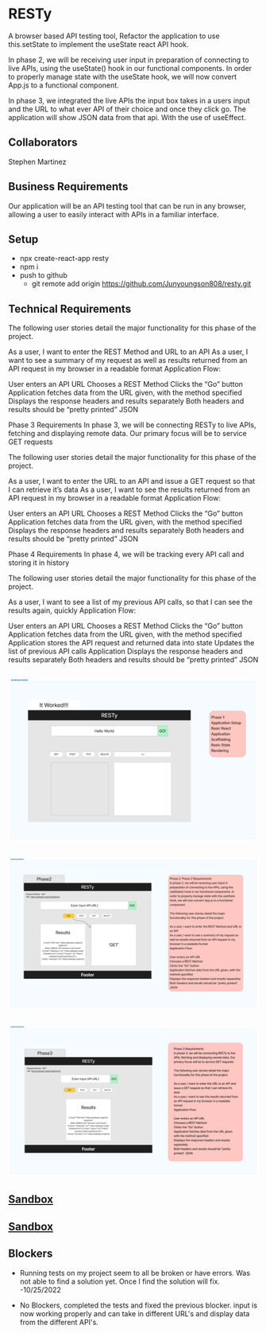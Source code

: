 # RESTy

A browser based API testing tool, Refactor the application to use this.setState to implement the useState react API hook.

In phase 2, we will be receiving user input in preparation of connecting to live APIs, using the useState() hook in our functional components. In order to properly manage state with the useState hook, we will now convert App.js to a functional component.

In phase 3, we integrated the live APIs the input box takes in a users input and the URL to what ever API of their choice and once they click go. The application will show JSON data from that api. With the use of useEffect.

## Collaborators

Stephen Martinez

## Business Requirements

Our application will be an API testing tool that can be run in any browser, allowing a user to easily interact with APIs in a familiar interface.

<!-- To Be filled in by you the student as we iterate thru Module 6 Labs -->

## Setup

- npx create-react-app resty
- npm i  <!-- bring in demo code/src folder -->
- push to github
  - git remote add origin <https://github.com/Junyoungson808/resty.git>

## Technical Requirements

The following user stories detail the major functionality for this phase of the project.

As a user, I want to enter the REST Method and URL to an API
As a user, I want to see a summary of my request as well as results returned from an API request in my browser in a readable format
Application Flow:

User enters an API URL
Chooses a REST Method
Clicks the “Go” button
Application fetches data from the URL given, with the method specified
Displays the response headers and results separately
Both headers and results should be “pretty printed” JSON

Phase 3 Requirements
In phase 3, we will be connecting RESTy to live APIs, fetching and displaying remote data. Our primary focus will be to service GET requests

The following user stories detail the major functionality for this phase of the project.

As a user, I want to enter the URL to an API and issue a GET request so that I can retrieve it’s data
As a user, I want to see the results returned from an API request in my browser in a readable format
Application Flow:

User enters an API URL
Chooses a REST Method
Clicks the “Go” button
Application fetches data from the URL given, with the method specified
Displays the response headers and results separately
Both headers and results should be “pretty printed” JSON

Phase 4 Requirements
In phase 4, we will be tracking every API call and storing it in history

The following user stories detail the major functionality for this phase of the project.

As a user, I want to see a list of my previous API calls, so that I can see the results again, quickly
Application Flow:

User enters an API URL
Chooses a REST Method
Clicks the “Go” button
Application fetches data from the URL given, with the method specified
Application stores the API request and returned data into state
Updates the list of previous API calls
Application Displays the response headers and results separately
Both headers and results should be “pretty printed” JSON

## ![UML](./uml-lab26.png)

## ![UML](./uml-lab27.png)

## ![UML](./uml-lab28.png)

## [Sandbox](https://codesandbox.io/p/github/Junyoungson808/resty/effectHook?file=%2Fpackage-lock.json&workspace=%257B%2522activeFileId%2522%253A%2522cl9ndv63g0002lqeb1ca1abe0%2522%252C%2522openFiles%2522%253A%255B%255D%252C%2522sidebarPanel%2522%253A%2522EXPLORER%2522%252C%2522gitSidebarPanel%2522%253A%2522COMMIT%2522%252C%2522sidekickItems%2522%253A%255B%257B%2522type%2522%253A%2522PREVIEW%2522%252C%2522taskId%2522%253A%2522start%2522%252C%2522port%2522%253A3000%252C%2522key%2522%253A%2522cl9q9t34b00eo356i2z98pts8%2522%252C%2522isMinimized%2522%253Afalse%257D%255D%257D)

## [Sandbox](https://codesandbox.io/p/github/Junyoungson808/resty/phase1.1?file=%2Fpackage-lock.json&selection=%5B%7B%22endColumn%22%3A24%2C%22endLineNumber%22%3A8%2C%22startColumn%22%3A24%2C%22startLineNumber%22%3A8%7D%5D&workspace=%257B%2522activeFileId%2522%253A%2522cl9ndv63g0002lqeb1ca1abe0%2522%252C%2522openFiles%2522%253A%255B%255D%252C%2522sidebarPanel%2522%253A%2522EXPLORER%2522%252C%2522gitSidebarPanel%2522%253A%2522COMMIT%2522%252C%2522sidekickItems%2522%253A%255B%257B%2522type%2522%253A%2522PREVIEW%2522%252C%2522taskId%2522%253A%2522start%2522%252C%2522port%2522%253A3000%252C%2522key%2522%253A%2522cl9nk0zff006b356i9kie9zkp%2522%252C%2522isMinimized%2522%253Afalse%257D%255D%257D)

## Blockers

- Running tests on my project seem to all be broken or have errors. Was not able to find a solution yet. Once I find the solution will fix. -10/25/2022

- No Blockers, completed the tests and fixed the previous blocker. input is now working properly and can take in different URL's and display data from the different API's.
